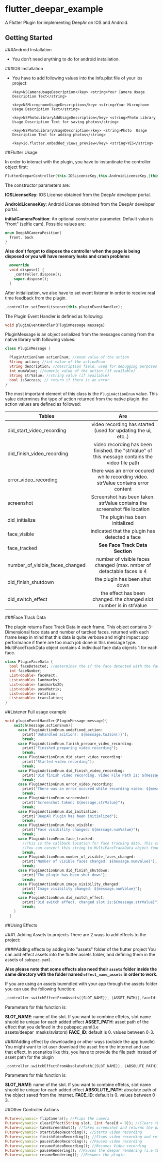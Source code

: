 # flutter_deepar_example

A Flutter Plugin for implementing DeepAr on IOS and Android. 
 

## Getting Started

###Android Installation

- You don't need anything to do for android installation. 

###IOS Installation

- You have to add following values into the Info.plist file of your ios project: 

	`<key>NSCameraUsageDescription</key>
	<string>Your Camera Usage Description Text</string>`
	
	`<key>NSMicrophoneUsageDescription</key>
	<string>Your Microphone Usage Description Text</string>`
	
	`<key>NSPhotoLibraryAddUsageDescription</key>
	<string>Photo Library Usage Description Text for saving photos</string>`
	
	`<key>NSPhotoLibraryUsageDescription</key>
	<string>Photo  Usage Description Text for adding photos</string>`
	
	`<key>io.flutter.embedded_views_preview</key>
	<string>YES</string>`
	
##Flutter Usage

In order to interact with  the plugin, you have to instantinate the controller object first:
```dart
FlutterDeeparController(this.IOSLicenseKey,this.AndroidLicenseKey,{this.initialCameraPosition:DeepARCameraPosition.front});
```

The constructor parameters are:

**IOSLicenseKey**: IOS License obtained from the DeepAr developer portal.

**AndroidLicenseKey**: Android License obtained from the DeepAr developer portal.

**initialCameraPosition**: An optional constructor parameter. Default value is "front" (selfie cam). Possible values are:

```dart
enum DeepARCameraPosition{
  front, back
}
```

**Also don't forget to dispose the controller when the page is being disposed or you will have memory leaks and crash problems**
```dart
  @override
  void dispose() {
    _controller.dispose();
    super.dispose();
  }
```


After initialization, we also have to set event listener in order to receive real time feedback from the plugin. 

```dart
_controller.setEventListener(this.pluginEventHandler);
```

The Plugin Event Handler is defined as following: 
```dart
void pluginEventHandler(PluginMessage message)
```


PluginMessage is an object serialized from the messages coming from the native library with following values:
```dart
class PluginMessage {

  PluginActionEnum actionEnum; //enum value of the action
  String action; //int value of the actionEnum
  String description; //description field, used for debugging purposes only 
  int numValue; //numeric value of the action (if available) 
  String strValue; //string value (if available)
  bool isSuccess; // return if there is an error
}
```

The most important element of this class is the `PluginActionEnum` value. This value determines the type of action returned from the native plugin. 
the action values are defined as followed:

| Tables        | Are           |
| ------------- |:-------------:|
| did_start_video_recording      | video recording has started (used for updating the ui, etc..) |
| did_finish_video_recording      | video recording has been finished. the "strValue" of this message contains the video file path |
| error_video_recording      | there was an error occured while recording video.  strValue contains error content |
| screenshot  | Screenshot has been taken. strValue contains the screenshot file location |
| did_initialize  | The plugin has been initialized |
| face_visible  | indicated that the plugin has detected a face |
| face_tracked  | **See Face Track Data Section** |
| number_of_visible_faces_changed  | number of visible faces changed (max. nmber of detactable faces is 4 |
| did_finish_shutdown  | the plugin has been shut down |
| did_switch_effect  | the effect has been changed. the changed slot number is in strValue |

###Face Track Data

The plugin returns Face Track Data in each frame. This object contains 3-Dimensional face data and number of tarcked faces. returned with each frame
keep in mind that this data is quite verbose and might impact app performance if there are too much job done in this message type. 
MultiFaceTrackData object contains 4 individual face data objects 1 for each face.

```dart
class PluginFaceData {
  bool faceDetected; //determines the if the face detected with the face id equal to the order of this element in multifacetrackdata object.
  int faceNumber;
  List<double> faceRect;
  List<double> landmarks;
  List<double> landmarks2D;
  List<double> poseMatrix;
  List<double> rotation;
  List<double> translation;
}
```

##Listener Full usage example
```dart
void pluginEventHandler(PluginMessage message){
    switch(message.actionEnum){
      case PluginActionEnum.undefined_action:
        print("Unhandled acition!: ${message.toJson()}");
        break;
      case PluginActionEnum.finish_prepare_video_recording:
        print("Finished preparing video recording");
        break;
      case PluginActionEnum.did_start_video_recording:
        print("Started video recording");
        break;
      case PluginActionEnum.did_finish_video_recording:
        print("Did finish video recording. Video File Path is: ${message.strValue}");
        break;
      case PluginActionEnum.error_video_recording:
        print("There was an error occured while recording video: ${message.strValue}");
        break;
      case PluginActionEnum.screenshot:
        print("Screenshot taken: ${message.strValue}");
        break;
      case PluginActionEnum.did_initialize:
        print("DeepAR Plugin has been initialized");
        break;
      case PluginActionEnum.face_visible:
        print("Face visibility changed: ${message.numValue}");
        break;
      case PluginActionEnum.face_tracked:
        //This is the callback location for face tracking data. This callback generated too much data so we are not logging this event
        //You can convert this string to MultiFaceTrackData object found in models/face_track_model.dart
        break;
      case PluginActionEnum.number_of_visible_faces_changed:
        print("Number of visible faces changed: ${message.numValue}");
        break;
      case PluginActionEnum.did_finish_shutdown:
        print("The plugin has been shut down");
        break;
      case PluginActionEnum.image_visibility_changed:
        print("Image visibility changed: ${message.numValue}");
        break;
      case PluginActionEnum.did_switch_effect:
        print("Did switch effect. changed slot is:${message.strValue}");
        break;
    }
  }
```


##Using Effects

###1. Adding Assets to projects
There are 2 ways to add effects to the project: 

####Adding effects by adding into "assets" folder of the flutter project
You can add effect assets into the flutter assets folder, and defining them in the assets of `pubspec.yaml`. 

**Also please note that some effects also need their `assets` folder inside the same directory with the folder named `effect_name_assets` in order to work.**

If you are using an assets bumndled with your app through the assets folder you can use the following function: 

```dart
_controller.switchEffectFromAssets({SLOT_NAME}}, {ASSET_PATH}},faceId: {FACE_ID}});
```

Parameters for this function is: 

**SLOT_NAME**: name of the slot. If you want to combine effetcs, slot name shuold be unique for each added effect
**ASSET_PATH**: asset path of the effect that you defined in the pubspec.yaml(i.e assets/deepar_masks/aviators)
**FACE_ID**: default is 0. values between 0-3.

####Adding effect by downloading or other ways (outside the app bundle)
You might want to let user download the asset from the internet and use that effect. in scenarios like this, you have to provide the file path instead of asset path for the plugin


```dart
_controller.switchEffectFromAbsolutePath({SLOT_NAME}}, {ABSOLUTE_PATH}},faceId: {FACE_ID}});
```

Parameters for this function is: 

**SLOT_NAME**: name of the slot. If you want to combine effetcs, slot name shuold be unique for each added effect
**ABSOLUTE_PATH**: absolute path of the object saved from the internet. 
**FACE_ID**: default is 0. values between 0-3.

##Other Controller Actions
```dart
Future<dynamic> flipCamera(); //Flips the camera
Future<dynamic> clearEffect(String slot, {int faceId = 0}); //Clears the effect form the relevant slow and faceId
Future<dynamic> takeScreenShot(); //Takes screenshot and returns the path value to the event listener
Future<dynamic> startVideoRecording(); //Starts video recording
Future<dynamic> finishVideoRecording(); //Stops video recording and returns the path value to the event listener
Future<dynamic> pauseVideoRecording(); //Pauses video recording
Future<dynamic> resumeVideoRecording(); //Resumes Video recording
Future<dynamic> pauseRendering(); //Pauses the deepar rendering (i.e then the app is going to background mode)
Future<dynamic> resumeRendering(); //Resumes the plugin 
```